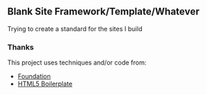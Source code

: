 ## Blank Site Framework/Template/Whatever

Trying to create a standard for the sites I build

### Thanks

This project uses techniques and/or code from:

- [Foundation](http://foundation.zurb.com)
- [HTML5 Boilerplate](http://html5boilerplate.com/)